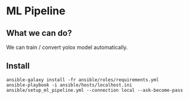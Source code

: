 # ML Pipeline
## What we can do?
We can train / convert yolox model automatically.

## Install

```
ansible-galaxy install -fr ansible/roles/requirements.yml
ansible-playbook -i ansible/hosts/localhost.ini ansible/setup_ml_pipeline.yml --connection local --ask-become-pass
```